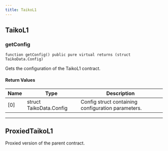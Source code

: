 ```yaml
---
title: TaikoL1
---
```


## TaikoL1

### getConfig

```solidity
function getConfig() public pure virtual returns (struct TaikoData.Config)
```

Gets the configuration of the TaikoL1 contract.

#### Return Values

| Name | Type                    | Description                                        |
| ---- | ----------------------- | -------------------------------------------------- |
| [0]  | struct TaikoData.Config | Config struct containing configuration parameters. |

---

## ProxiedTaikoL1

Proxied version of the parent contract.
